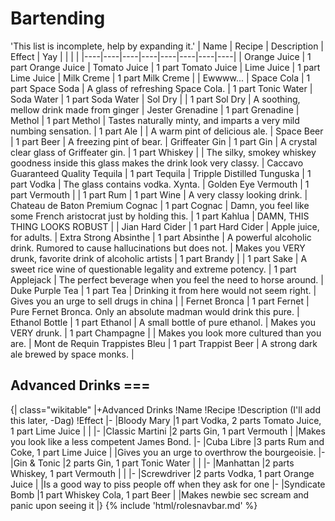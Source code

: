 # Bartending
'This list is incomplete, help by expanding it.'
| Name | Recipe | Description | Effect | Yay |  |  |  |
 |----|----|----|----|----|----|----|----|
| Orange Juice | 1 part Orange Juice | Tomato Juice | 1 part Tomato Juice | Lime Juice | 1 part Lime Juice | Milk Creme | 1 part Milk Creme |
| Ewwww... | Space Cola | 1 part Space Soda | A glass of refreshing Space Cola. | 1 part Tonic Water | Soda Water | 1 part Soda Water | Sol Dry |
| 1 part Sol Dry | A soothing, mellow drink made from ginger | Jester Grenadine | 1 part Grenadine | Methol | 1 part Methol | Tastes naturally minty, and imparts a very mild numbing sensation. | 1 part Ale |
| A warm pint of delicious ale. | Space Beer | 1 part Beer | A freezing pint of bear. | Griffeater Gin | 1 part Gin | A crystal clear glass of Griffeater gin. | 1 part Whiskey |
| The silky, smokey whiskey goodness inside this glass makes the drink look very classy. | Caccavo Guaranteed Quality Tequila | 1 part Tequila | Tripple Distilled Tunguska | 1 part Vodka | The glass contains vodka. Xynta. | Golden Eye Vermouth | 1 part Vermouth |
| 1 part Rum | 1 part Wine | A very classy looking drink. | Chateau de Baton Premium Cognac | 1 part Cognac | Damn, you feel like some French aristocrat just by holding this. | 1 part Kahlua | DAMN, THIS THING LOOKS ROBUST |
| Jian Hard Cider | 1 part Hard Cider | Apple juice, for adults. | Extra Strong Absinthe | 1 part Absinthe | A powerful alcoholic drink. Rumored to cause hallucinations but does not. | Makes you VERY drunk, favorite drink of alcoholic artists | 1 part Brandy |
| 1 part Sake | A sweet rice wine of questionable legality and extreme potency. | 1 part Applejack | The perfect beverage when you feel the need to horse around. | Duke Purple Tea | 1 part Tea | Drinking it from here would not seem right. | Gives you an urge to sell drugs in china |
| Fernet Bronca | 1 part Fernet | Pure Fernet Bronca. Only an absolute madman would drink this pure. | Ethanol Bottle | 1 part Ethanol | A small bottle of pure ethanol. | Makes you VERY drunk. | 1 part Champagne |
| Makes you look more cultured than you are. | Mont de Requin Trappistes Bleu | 1 part Trappist Beer | A strong dark ale brewed by space monks. |

##  Advanced Drinks ===

{| class="wikitable"
|+Advanced Drinks
!Name 
!Recipe 
!Description (I'll add this later, -Dag)
!Effect 
|-
|Bloody Mary
|1 part Vodka, 2 parts Tomato Juice, 1 part Lime Juice
|
|
|-
|Classic Martini
|2 parts Gin, 1 part Vermouth
|
|Makes you look like a less competent James Bond.
|-
|Cuba Libre
|3 parts Rum and Coke, 1 part Lime Juice
|
|Gives you an urge to overthrow the bourgeoisie.
|-
|Gin & Tonic
|2 parts Gin, 1 part Tonic Water
|
|
|-
|Manhattan
|2 parts Whiskey, 1 part Vermouth
|
|
|-
|Screwdriver
|2 parts Vodka, 1 part Orange Juice
|
|Is a good way to piss people off when they ask for one
|-
|Syndicate Bomb
|1 part Whiskey Cola, 1 part Beer
|
|Makes newbie sec scream and panic upon seeing it
|}
{% include 'html/rolesnavbar.md' %}
